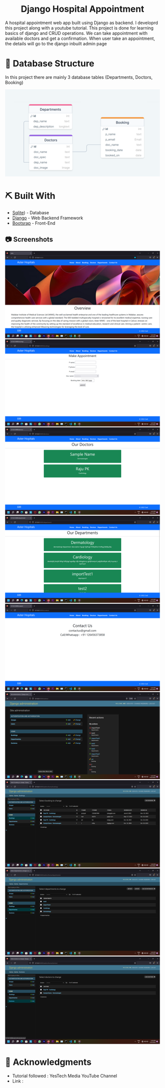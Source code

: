 <!-- <p align="center">
  <a href="" rel="noopener">
 <img src="https://i.imgur.com/AZ2iWek.png" alt="Project logo"></a>
</p> -->
<h1 align="center">Django Hospital Appointment</h1>


<p > A hospital appointment web app built using Django as backend. I developrd this project along with a youtube tutorial. This project is done for learning basics of django and CRUD operations. We can take appointment with available doctors and get a confirmation. When user take an appointment, the details will go to the django inbuilt admin page


</p>

# 🧱 Database Structure <a name = ""></a>

In this project there are mainly 3 database tables (Departments, Doctors, Booking)


<img src='db_diagram.png'>

# ⛏️ Built With <a name = "tech_stack"></a>

- [Sqlite](https://www.bing.com/ck/a?!&&p=e5936707483090e9JmltdHM9MTY2OTA3NTIwMCZpZ3VpZD0wY2NkN2NjYS0yZGE2LTY3OTYtMTY3OC02ZWU1MmNjMzY2ZjAmaW5zaWQ9NTE4Nw&ptn=3&hsh=3&fclid=0ccd7cca-2da6-6796-1678-6ee52cc366f0&psq=sqlite&u=a1aHR0cHM6Ly93d3cuc3FsaXRlLm9yZy9pbmRleC5odG1s&ntb=1)) - Database
- [Django](https://www.bing.com/ck/a?!&&p=c2e9da1d85225d17JmltdHM9MTY2OTA3NTIwMCZpZ3VpZD0wY2NkN2NjYS0yZGE2LTY3OTYtMTY3OC02ZWU1MmNjMzY2ZjAmaW5zaWQ9NTE5MQ&ptn=3&hsh=3&fclid=0ccd7cca-2da6-6796-1678-6ee52cc366f0&psq=django&u=a1aHR0cDovL3d3dy5kamFuZ29wcm9qZWN0LmNvbS8&ntb=1) - Web Backend Framework
- [Bootsrap](https://www.bing.com/ck/a?!&&p=910dcdb504cea950JmltdHM9MTY2OTA3NTIwMCZpZ3VpZD0wY2NkN2NjYS0yZGE2LTY3OTYtMTY3OC02ZWU1MmNjMzY2ZjAmaW5zaWQ9NTIwNg&ptn=3&hsh=3&fclid=0ccd7cca-2da6-6796-1678-6ee52cc366f0&psq=bootstrap&u=a1aHR0cHM6Ly9nZXRib290c3RyYXAuY29tLw&ntb=1) - Front-End

<!-- ## ✍️ Authors <a name = "authors"></a>

- [@kylelobo](https://github.com/kylelobo) - Idea & Initial work

See also the list of [contributors](https://github.com/kylelobo/The-Documentation-Compendium/contributors)
who participated in this project. -->

## 📷 Screenshots
<img src='Screenshot (58).png'>
<img src='Screenshot (59).png'>
<img src='Screenshot (60).png'>
<img src='Screenshot (61).png'>
<img src='Screenshot (62).png'>
<img src='Screenshot (63).png'>
<img src='Screenshot (64).png'>
<img src='Screenshot (65).png'>
<img src='Screenshot (66).png'>


# 🎉 Acknowledgments <a name = "acknowledgments"></a>

- Tutorial followed : YesTech Media YouTube Channel
- Link : 
